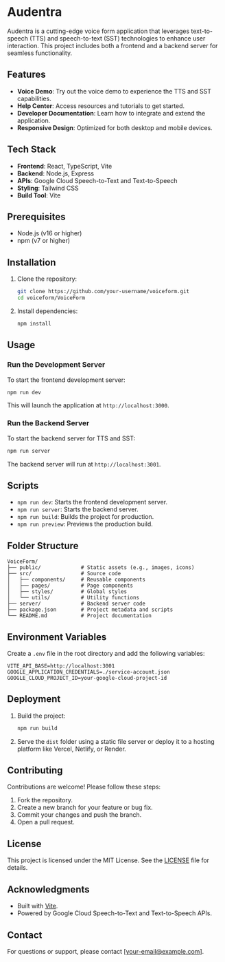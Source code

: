 # Audentra

Audentra is a cutting-edge voice form application that leverages text-to-speech (TTS) and speech-to-text (SST) technologies to enhance user interaction. This project includes both a frontend and a backend server for seamless functionality.

## Features
- **Voice Demo**: Try out the voice demo to experience the TTS and SST capabilities.
- **Help Center**: Access resources and tutorials to get started.
- **Developer Documentation**: Learn how to integrate and extend the application.
- **Responsive Design**: Optimized for both desktop and mobile devices.

## Tech Stack
- **Frontend**: React, TypeScript, Vite
- **Backend**: Node.js, Express
- **APIs**: Google Cloud Speech-to-Text and Text-to-Speech
- **Styling**: Tailwind CSS
- **Build Tool**: Vite

## Prerequisites
- Node.js (v16 or higher)
- npm (v7 or higher)

## Installation
1. Clone the repository:
   ```bash
   git clone https://github.com/your-username/voiceform.git
   cd voiceform/VoiceForm
   ```

2. Install dependencies:
   ```bash
   npm install
   ```

## Usage
### Run the Development Server
To start the frontend development server:
```bash
npm run dev
```
This will launch the application at `http://localhost:3000`.

### Run the Backend Server
To start the backend server for TTS and SST:
```bash
npm run server
```
The backend server will run at `http://localhost:3001`.

## Scripts
- `npm run dev`: Starts the frontend development server.
- `npm run server`: Starts the backend server.
- `npm run build`: Builds the project for production.
- `npm run preview`: Previews the production build.

## Folder Structure
```
VoiceForm/
├── public/             # Static assets (e.g., images, icons)
├── src/                # Source code
│   ├── components/     # Reusable components
│   ├── pages/          # Page components
│   ├── styles/         # Global styles
│   └── utils/          # Utility functions
├── server/             # Backend server code
├── package.json        # Project metadata and scripts
└── README.md           # Project documentation
```

## Environment Variables
Create a `.env` file in the root directory and add the following variables:
```
VITE_API_BASE=http://localhost:3001
GOOGLE_APPLICATION_CREDENTIALS=./service-account.json
GOOGLE_CLOUD_PROJECT_ID=your-google-cloud-project-id
```

## Deployment
1. Build the project:
   ```bash
   npm run build
   ```
2. Serve the `dist` folder using a static file server or deploy it to a hosting platform like Vercel, Netlify, or Render.

## Contributing
Contributions are welcome! Please follow these steps:
1. Fork the repository.
2. Create a new branch for your feature or bug fix.
3. Commit your changes and push the branch.
4. Open a pull request.

## License
This project is licensed under the MIT License. See the [LICENSE](LICENSE) file for details.

## Acknowledgments
- Built with [Vite](https://vitejs.dev/).
- Powered by Google Cloud Speech-to-Text and Text-to-Speech APIs.

## Contact
For questions or support, please contact [your-email@example.com].

